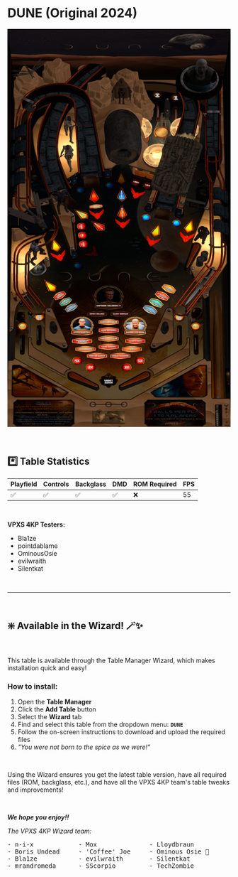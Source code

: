 # DUNE (Original 2024)

![Table Preview](../../images/vpx-dune.png)

<br>

## *️⃣  Table Statistics

| Playfield | Controls | Backglass | DMD | ROM Required | FPS | 
|-----------|----------|-----------|-----|--------------|-----|
| :white_check_mark: | :white_check_mark: | :white_check_mark: | :white_check_mark: | :x: | 55 |

<br>

**VPXS 4KP Testers:**
  - Bla1ze
  - pointdablame
  - OminousOsie
  - evilwraith
  - Silentkat

<br>

---

<br>

## ❇️ Available in the Wizard! 🪄✨

<br>

This table is available through the Table Manager Wizard, which makes installation quick and easy!

### How to install:

1.  Open the **Table Manager**
2.  Click the **Add Table** button
3.  Select the **Wizard** tab
4.  Find and select this table from the dropdown menu: **`DUNE`**
5.  Follow the on-screen instructions to download and upload the required files
6. *"You were not born to the spice as we were!"*

<br>

Using the Wizard ensures you get the latest table version, have all required files (ROM, backglass, etc.), and have all the VPXS 4KP team's table tweaks and improvements!

<br>

__*We hope you enjoy!!*__

*The VPXS 4KP Wizard team:*
<pre>
- n-i-x            - Mox              - Lloydbraun
- Boris Undead     - 'Coffee' Joe     - Ominous Osie 🌸
- Bla1ze           - evilwraith       - Silentkat        
- mrandromeda      - SScorpio         - TechZombie
</pre>

<br>
<br>
<br>
<br>
<br>